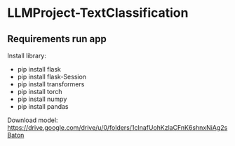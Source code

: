 # LLMProject-TextClassification

## Requirements run app

Install library:

- pip install flask
- pip install flask-Session
- pip install transformers
- pip install torch
- pip install numpy
- pip install pandas

Download model: https://drive.google.com/drive/u/0/folders/1clnafUohKzlaCFnK6shnxNiAg2sBaton
